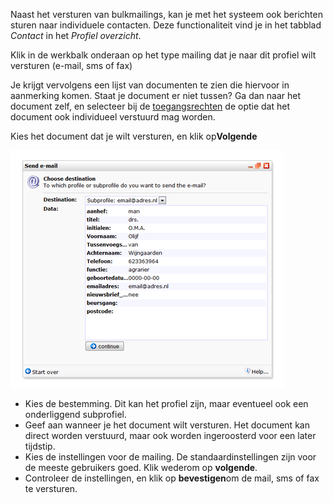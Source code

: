Naast het versturen van bulkmailings, kan je met het systeem ook
berichten sturen naar individuele contacten. Deze functionaliteit vind
je in het tabblad *Contact* in het *Profiel overzicht*.

Klik in de werkbalk onderaan op het type mailing dat je naar dit profiel
wilt versturen (e-mail, sms of fax)

Je krijgt vervolgens een lijst van documenten te zien die hiervoor in
aanmerking komen. Staat je document er niet tussen? Ga dan naar het
document zelf, en selecteer bij de [toegangsrechten](#) de optie dat het
document ook individueel verstuurd mag worden.

Kies het document dat je wilt versturen, en klik op**Volgende**

![Individual mail](../images/individual_mail.png)

-   Kies de bestemming. Dit kan het profiel zijn, maar eventueel ook een
    onderliggend subprofiel.
-   Geef aan wanneer je het document wilt versturen. Het document kan
    direct worden verstuurd, maar ook worden ingeroosterd voor een later
    tijdstip.
-   Kies de instellingen voor de mailing. De standaardinstellingen zijn
    voor de meeste gebruikers goed. Klik wederom op **volgende**.
-   Controleer de instellingen, en klik op **bevestigen**om de mail, sms
    of fax te versturen.

